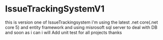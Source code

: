 # IssueTrackingSystemV1
this is version one of IssueTrackingsystem i'm using the latest .net core(.net core 5) and entity framework and using misrosoft sql server to deal with DB
and soon as i can i will Add  unit test for all projects
thanks
